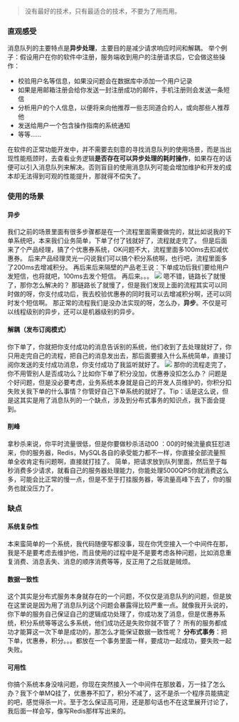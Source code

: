 > 没有最好的技术，只有最适合的技术，不要为了用而用。

### 直观感受
消息队列的主要特点是**异步处理**，主要目的是减少请求响应时间和解耦。
举个例子：假设用户在你的软件中注册，服务端收到用户的注册请求后，它会做这些操作：
* 校验用户名等信息，如果没问题会在数据库中添加一个用户记录
* 如果是用邮箱注册会给你发送一封注册成功的邮件，手机注册则会发送一条短信
* 分析用户的个人信息，以便将来向他推荐一些志同道合的人，或向那些人推荐他
* 发送给用户一个包含操作指南的系统通知
* 等等……


在软件的正常功能开发中，并不需要去刻意的寻找消息队列的使用场景，而是当出现性能瓶颈时，去查看业务逻辑**是否存在可以异步处理的耗时操作**，如果存在的话便可以引入消息队列来解决。否则盲目的使用消息队列可能会增加维护和开发的成本却无法得到可观的性能提升，那就得不偿失了。


### 使用的场景
#### 异步
我们之前的场景里面有很多步骤都是在一个流程里面需要做完的，就比如说我的下单系统吧，本来我们业务简单，下单了付了钱就好了，流程就走完了。
但是后面来了个产品经理，搞了个优惠券系统，OK问题不大，流程里面多100ms去扣减优惠券。
后来产品经理灵光一闪说我们可以搞个积分系统啊，也行吧，流程里面多了200ms去增减积分。
再后来后来隔壁的产品老王说：下单成功后我们要给用户发短信，也将就吧，100ms去发个短信。
再后来。。。
![](https://sxm-upload.oss-cn-beijing.aliyuncs.com/imgs/5c14ab7a-5e72-420e-9640-35c563d04a91.jpg)
嗯不错，链路长了就慢了，那你怎么解决的？
那链路长了就慢了，但是我们发现上面的流程其实可以同时做的呀，你支付成功后，我去校验优惠券的同时我可以去增减积分啊，还可以同时发个短信啊。
那正常的流程我们是没办法实现的呀，怎么办，**异步**。不仅是可以线程级别的异步，还可以是机器级别的异步。


#### 解耦（发布订阅模式）
你下单了，你就把你支付成功的消息告诉别的系统，他们收到了去处理就好了，你只用走完自己的流程，把自己的消息发出去，那后面要接入什么系统简单，直接订阅你发送的支付成功消息，你支付成功了我监听就好了。
![](https://sxm-upload.oss-cn-beijing.aliyuncs.com/imgs/2c867084-f529-40d2-a976-e95ec8497dc8.jpg)
那你的流程走完了，你不用管别人是否成功么？比如你下单了积分没加，优惠券没扣怎么办？ 问题是个好问题，但是没必要考虑，业务系统本身就是自己的开发人员维护的，你积分扣失败关我下单的什么事情？你管好自己下单系统的就好了。Tip：话是这么说，但是这其实是用了消息队列的一个缺点，涉及到分布式事务的知识点，我下面会提到。


#### 削峰
拿秒杀来说，你平时流量很低，但是你要做秒杀活动00 ：00的时候流量疯狂怼进来，你的服务器，Redis，MySQL各自的承受能力都不一样，你直接全部流量照单全收肯定有问题啊，直接就打挂了。
简单，把请求放到队列里面，然后至于每秒消费多少请求，就看自己的服务器处理能力，你能处理5000QPS你就消费这么多，可能会比正常的慢一点，但是不至于打挂服务器，等流量高峰下去了，你的服务也就没压力了。


### 缺点
#### 系统复杂性
本来蛮简单的一个系统，我代码随便写都没事，现在你凭空接入一个中间件在那，我是不是要考虑去维护他，而且使用的过程中是不是要考虑各种问题，比如消息重复消费、消息丢失、消息的顺序消费等等，反正用了之后就是贼烦。


#### 数据一致性
这个其实是分布式服务本身就存在的一个问题，不仅仅是消息队列的问题，但是放在这里说是因为用了消息队列这个问题会暴露得比较严重一点。就像我开头说的，你下单的服务自己保证自己的逻辑成功处理了，你成功发了消息，但是优惠券系统，积分系统等等这么多系统，他们成功还是失败你就不管了？
所有的服务都成功才能算这一次下单是成功的，那怎么才能保证数据一致性呢？
**分布式事务**：把下单，优惠券，积分。。。都放在一个事务里面一样，要成功一起成功，要失败一起失败。
#### 可用性
你搞个系统本身没啥问题，你现在突然接入一个中间件在那放着，万一挂了怎么办？我下个单MQ挂了，优惠券不扣了，积分不减了，这不是杀一个程序员能搞定的吧，感觉得杀一片。至于怎么保证高可用，还是那句话也不在这里展开讨论了，我后面一样会写，像写Redis那样写出来的。



